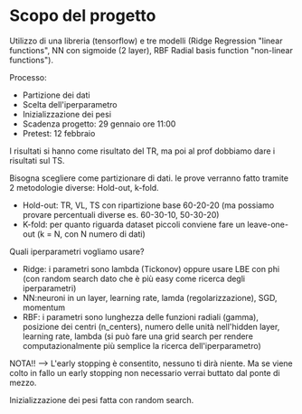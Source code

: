 # Scopo del progetto

Utilizzo di una libreria (tensorflow) e tre modelli (Ridge Regression "linear functions", NN con sigmoide (2 layer), RBF Radial basis function "non-linear functions").

Processo:
- Partizione dei dati
- Scelta dell'iperparametro
- Inizializzazione dei pesi
- Scadenza progetto: 29 gennaio ore 11:00
- Pretest: 12 febbraio



I risultati si hanno come risultato del TR, ma poi al prof dobbiamo dare i risultati sul TS.

Bisogna scegliere come partizionare di dati. le prove verranno fatto tramite 2 metodologie diverse: Hold-out, k-fold.
- Hold-out: TR, VL, TS con ripartizione base 60-20-20 (ma possiamo provare percentuali diverse es. 60-30-10, 50-30-20)
- K-fold: per quanto riguarda dataset piccoli conviene fare un leave-one-out (k = N, con N numero di dati)

Quali iperparametri vogliamo usare?
- Ridge: i parametri sono lambda (Tickonov) oppure usare LBE con phi (con random search dato che è più easy come ricerca degli iperparametri)
- NN:neuroni in un layer, learning rate, lamda (regolarizzazione), SGD, momentum
- RBF: i parametri sono lunghezza delle funzioni radiali (gamma), posizione dei centri (n_centers), numero delle unità nell'hidden layer, learning rate, lambda (si può fare una grid search per rendere computazionalmente più semplice la ricerca dell'iperparametro)

NOTA!! --> L'early stopping è consentito, nessuno ti dirà niente. Ma se viene colto in fallo un early stopping non necessario verrai buttato dal ponte di mezzo.

Inizializzazione dei pesi fatta con random search.
